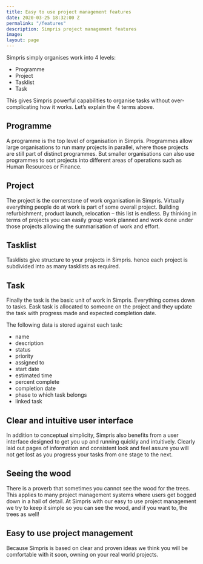 ```yaml
---
title: Easy to use project management features
date: 2020-03-25 18:32:00 Z
permalink: "/features"
description: Simpris project management features
image: 
layout: page
---
```


Simpris simply organises work into 4 levels:

* Programme
* Project
* Tasklist
* Task

This gives Simpris powerful capabilities to organise tasks without over-complicating how it works. Let’s explain the 4 terms above.

## Programme
A programme is the top level of organisation in Simpris. Programmes allow large organisations to run many projects in parallel, where those projects are still part of distinct programmes. But smaller organisations can also use programmes to sort projects into different areas of operations such as Human Resources or Finance.

## Project
The project is the cornerstone of work organisation in Simpris. Virtually everything people do at work is part of some overall project. Building refurbishment, product launch, relocation – this list is endless. By thinking in terms of projects you can easily group work planned and work done under those projects allowing the summarisation of work and effort.

## Tasklist
Tasklists give structure to your projects in Simpris. hence each project is subdivided into as many tasklists as required.

## Task
Finally the task is the basic unit of work in Simpris. Everything comes down to tasks. Eask task is allocated to someone on the project and they update the task with progress made and expected completion date.

The following data is stored against each task:
* name
* description
* status
* priority
* assigned to
* start date
* estimated time
* percent complete
* completion date
* phase to which task belongs
* linked task

## Clear and intuitive user interface
In addition to conceptual simplicity, Simpris also benefits from a user interface designed to get you up and running quickly and intuitively. Clearly laid out pages of information and consistent look and feel assure you will not get lost as you progress your tasks from one stage to the next.

## Seeing the wood
There is a proverb that sometimes you cannot see the wood for the trees. This applies to many project management systems where users get bogged down in a hail of detail. At Simpris with our easy to use project management we try to keep it simple so you can see the wood, and if you want to, the trees as well!

## Easy to use project management
Because Simpris is based on clear and proven ideas we think you will be comfortable with it soon, owning on your real world projects.
